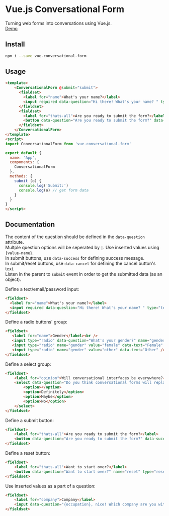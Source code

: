 # Vue.js Conversational Form
Turning web forms into conversations using Vue.js.  
[Demo](https://yossisaiada.github.io/vue-conversational-form/)

## Install
``` bash
npm i --save vue-conversational-form
```

## Usage
``` html
<template>
    <ConversationalForm @submit="submit">
      <fieldset>
        <label for="name">What's your name?</label>
        <input required data-question="Hi there! What's your name? " type="text" name="name" id="name">
      </fieldset>
      <fieldset>
        <label for="thats-all">Are you ready to submit the form?</label>
        <button data-question="Are you ready to submit the form?" data-success="Submited! Yay! 😄" name="submit" type="submit" data-cancel="Nope">Yup</button>
      </fieldset>
    </ConversationalForm>
</template>
<script>
import ConversationalForm from 'vue-conversational-form'

export default {
  name: 'App',
  components: {
    ConversationalForm
  },
  methods: {
    submit (o) {
      console.log('Submit:')
      console.log(o) // get form data
    }
  }
}
</script>
```

## Documentation
The content of the question should be defined in the `data-question` attribute.  
Multple question options will be seperated by `|`. Use inserted values using `{value-name}`.  
In submit buttons, use `data-success` for defining success message.  
In submit/reset buttons, use `data-cancel` for defining the cancel button's text.  
Listen in the parent to `submit` event in order to get the submitted data (as an object).  
  
Define a text/email/password input:
``` html
<fieldset>
  <label for="name">What's your name?</label>
  <input required data-question="Hi there! What's your name? " type="text" name="name" id="name">
</fieldset>
```  
Define a radio buttons' group:
``` html
<fieldset>
   <label for="name">Gender</label><br />
   <input type="radio" data-question="What's your gender?" name="gender" value="male" data-text="Male" /> Male<br>
   <input type="radio" name="gender" value="female" data-text="Female" /> Female<br>
   <input type="radio" name="gender" value="other" data-text="Other" /> Other
</fieldset>
```
Define a select group:
``` html
<fieldset>
    <label for="opinion">Will conversational interfaces be everywhere?</label>
    <select data-question="Do you think conversational forms will replace web forms in the future?" name="opinion" id="opinion">
        <option></option>
        <option>Definitely</option>
        <option>Maybe</option>
        <option>No</option>
    </select>
</fieldset>
```
Define a submit button:
``` html
<fieldset>
    <label for="thats-all">Are you ready to submit the form?</label>
    <button data-question="Are you ready to submit the form?" data-success="Submited! Yay! 😄" name="submit" type="submit" data-cancel="Nope">Yup</button>
</fieldset>
```
Define a reset button:
``` html
<fieldset>
    <label for="thats-all">Want to start over?</label>
    <button data-question="Want to start over?" name="reset" type="reset" data-cancel="No">Yes, let's go again</button>
</fieldset>
```
Use inserted values as a part of a question:
``` html
<fieldset>
    <label for="company">Company</label>
    <input data-question="{occupation}, nice! Which company are you with?" type="text" name="company" id="company">
</fieldset>
```
